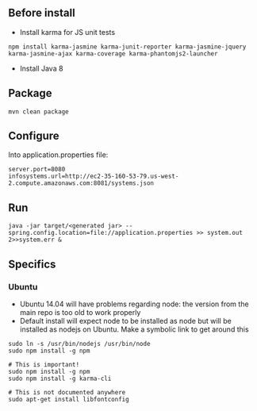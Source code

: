 ## Before install

 * Install karma for JS unit tests
 ```
 npm install karma-jasmine karma-junit-reporter karma-jasmine-jquery karma-jasmine-ajax karma-coverage karma-phantomjs2-launcher
 ```
 * Install Java 8

 ## Package
 ```mvn clean package```

 ## Configure
Into application.properties file:
```
server.port=8080
infosystems.url=http://ec2-35-160-53-79.us-west-2.compute.amazonaws.com:8081/systems.json
```

 ## Run
 ```
 java -jar target/<generated jar> --spring.config.location=file://application.properties >> system.out 2>>system.err &
```

## Specifics
### Ubuntu
 * Ubuntu 14.04 will have problems regarding node: the version from the main repo is too old to work properly
 * Default install will expect node to be installed as node but will be installed as nodejs on Ubuntu. Make a symbolic link to get around this

```
sudo ln -s /usr/bin/nodejs /usr/bin/node
sudo npm install -g npm

# This is important!
sudo npm install -g npm
sudo npm install -g karma-cli

# This is not documented anywhere
sudo apt-get install libfontconfig
```
